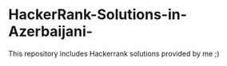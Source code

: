 # HackerRank-Solutions-in-Azerbaijani-
This repository includes Hackerrank solutions provided by me ;)
